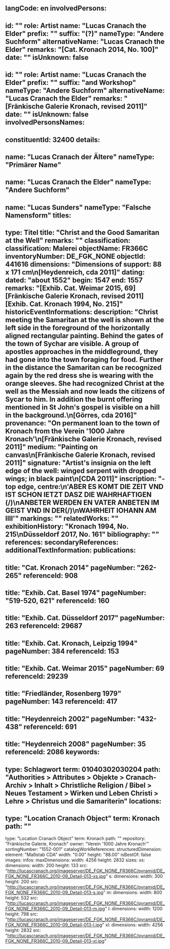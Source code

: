 langCode: en
involvedPersons: 
 - 
   id: ""
  role: Artist
  name: "Lucas Cranach the Elder"
  prefix: ""
  suffix: "(?)"
  nameType: "Andere Suchform"
  alternativeName: "Lucas Cranach the Elder"
  remarks: "[Cat. Kronach 2014, No. 100]"
  date: ""
  isUnknown: false
 - 
   id: ""
  role: Artist
  name: "Lucas Cranach the Elder"
  prefix: ""
  suffix: "and Workshop"
  nameType: "Andere Suchform"
  alternativeName: "Lucas Cranach the Elder"
  remarks: "[Fränkische Galerie Kronach, revised 2011]"
  date: ""
  isUnknown: false
involvedPersonsNames: 
 - 
   constituentId: 32400
  details: 
   - 
   name: "Lucas Cranach der Ältere"
    nameType: "Primärer Name"
   - 
   name: "Lucas Cranach the Elder"
    nameType: "Andere Suchform"
   - 
   name: "Lucas Sunders"
    nameType: "Falsche Namensform"
titles: 
 - 
   type: Titel
  title: "Christ and the Good Samaritan at the Well"
  remarks: ""
classification: 
 classification: Malerei
objectName: FR366C
inventoryNumber: DE_FGK_NONE
objectId: 441616
dimensions: "Dimensions of support: 88 x 171 cm\n[Heydenreich, cda 2011]"
dating: 
 dated: "about 1552"
 begin: 1547
 end: 1557
 remarks: "[Exhib. Cat. Weimar 2015, 69] [Fränkische Galerie Kronach, revised 2011] [Exhib. Cat. Kronach 1994, No. 215]"
 historicEventInformations: 
description: "Christ meeting the Samaritan at the well is shown at the left side in the foreground of the horizontally aligned rectangular painting. Behind the gates of the town of Sychar are visible. A group of apostles approaches in the middleground, they had gone into the town foraging for food. Further in the distance the Samaritan can be recognized again by the red dress she is wearing with the orange sleeves. She had recognized Christ at the well as the Messiah and now leads the citizens of Sycar to him. In addition the burnt offering mentioned in St John's gospel is visible on a hill in the background.\n[Görres, cda 2016]"
provenance: "On permanent loan to the town of Kronach from the Verein '1000 Jahre Kronach'\n[Fränkische Galerie Kronach, revised 2011]"
medium: "Painting on canvas\n[Fränkische Galerie Kronach, revised 2011]"
signature: "Artist's insignia on the left edge of the well: winged serpent with dropped wings; in black paint\n[CDA 2011]"
inscription: "- top edge, centre:\n'ABER ES KOMT DIE ZEIT VND IST SCHON IETZT DASZ DIE WAHRHAFTIGEN (/)\nANBETER WERDEN EN VATER ANBETEN IM GEIST VND IN DER(/)\nWAHRHEIT      IOHANN AM IIII'"
markings: ""
relatedWorks: ""
exhibitionHistory: "Kronach 1994, No. 215\nDüsseldorf 2017, No. 161"
bibliography: ""
references: 
secondaryReferences: 
additionalTextInformation: 
publications: 
 - 
   title: "Cat. Kronach 2014"
  pageNumber: "262-265"
  referenceId: 908
 - 
   title: "Exhib. Cat. Basel 1974"
  pageNumber: "519-520, 621"
  referenceId: 160
 - 
   title: "Exhib. Cat. Düsseldorf 2017"
  pageNumber: 263
  referenceId: 29687
 - 
   title: "Exhib. Cat. Kronach, Leipzig 1994"
  pageNumber: 384
  referenceId: 153
 - 
   title: "Exhib. Cat. Weimar 2015"
  pageNumber: 69
  referenceId: 29239
 - 
   title: "Friedländer, Rosenberg 1979"
  pageNumber: 143
  referenceId: 417
 - 
   title: "Heydenreich 2002"
  pageNumber: "432-438"
  referenceId: 691
 - 
   title: "Heydenreich 2008"
  pageNumber: 35
  referenceId: 2086
keywords: 
 - 
   type: Schlagwort
  term: 01040302030204
  path: "Authorities > Attributes > Objekte > Cranach-Archiv > Inhalt > Christliche Religion / Bibel > Neues Testament > Wirken und Leben Christi > Lehre > Christus und die Samariterin"
locations: 
 - 
   type: "Location Cranach Object"
  term: Kronach
  path: ""
 - 
   type: "Location Cranach Object"
  term: Kronach
  path: ""
repository: "Fränkische Galerie, Kronach"
owner: "Verein '1000 Jahre Kronach'"
sortingNumber: "1552-001"
catalogWorkReferences: 
structuredDimension: 
 element: "Maßstab CDA"
 width: "0.00"
 height: "88.00"
isBestOf: false
images: 
 infos: 
  maxDimensions: 
   width: 4256
   height: 2832
 sizes: 
  xs: 
   dimensions: 
    width: 200
    height: 133
   src: "http://lucascranach.org/imageserver/DE_FGK_NONE_FR366C/pyramid/DE_FGK_NONE_FR366C_2010-09_Detail-013-xs.jpg"
  s: 
   dimensions: 
    width: 300
    height: 200
   src: "http://lucascranach.org/imageserver/DE_FGK_NONE_FR366C/pyramid/DE_FGK_NONE_FR366C_2010-09_Detail-013-s.jpg"
  m: 
   dimensions: 
    width: 800
    height: 532
   src: "http://lucascranach.org/imageserver/DE_FGK_NONE_FR366C/pyramid/DE_FGK_NONE_FR366C_2010-09_Detail-013-m.jpg"
  l: 
   dimensions: 
    width: 1200
    height: 798
   src: "http://lucascranach.org/imageserver/DE_FGK_NONE_FR366C/pyramid/DE_FGK_NONE_FR366C_2010-09_Detail-013-l.jpg"
  xl: 
   dimensions: 
    width: 4256
    height: 2832
   src: "http://lucascranach.org/imageserver/DE_FGK_NONE_FR366C/pyramid/DE_FGK_NONE_FR366C_2010-09_Detail-013-xl.jpg"